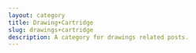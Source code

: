 ```yaml
---
layout: category
title: Drawing+Cartridge
slug: drawings+cartridge
description: A category for drawings related posts.
---
```

